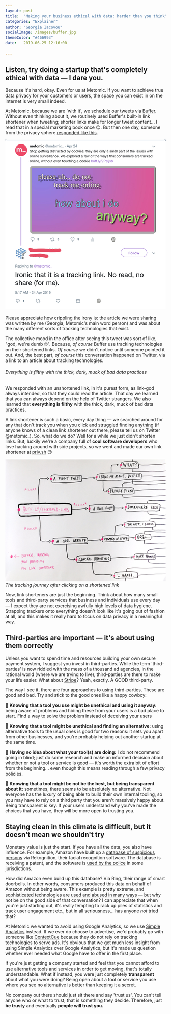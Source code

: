 ```yaml
---
layout: post
title:  "Making your business ethical with data: harder than you think"
categories: "Explainer"
author: "Georgia Iacovou"
socialImage: /images/buffer.jpg
themeColor: "#466993"
date:   2019-06-25 12:16:00

---
```


## Listen, try doing a startup that's completely ethical with data — I dare you.

Because it's hard, okay. Even for us at Metomic. If you want to achieve true data privacy for your customers or users, the space you can exist in on the internet is very small indeed.

At Metomic, because we are 'with it', we schedule our tweets via [Buffer](http://buffer.com/). Without even thinking about it, we routinely used Buffer's built-in link shortener when tweeting; shorter links make for longer tweet content... I read that in a special marketing book once 😉. But then one day, someone from the privacy sphere [responded like this](https://twitter.com/safepress/status/1121025278266966016).

![](/images/trackinglink.png)

Please appreciate how crippling the irony is: the article we were sharing was written by me (Georgia, Metomic's main word person) and was about the many different sorts of tracking technologies that exist.

The collective mood in the office after seeing this tweet was sort of like, "god, we're dumb 🙄". Because, *of course* Buffer use tracking technologies on their shortened links. *Of course* we didn't notice until someone pointed it out. And, the best part, *of course* this conversation happened on Twitter, via a link to an article about tracking technologies. 

###### Everything is filthy with the thick, dark, muck of bad data practices

We responded with an unshortened link, in it's purest form, as link-god always intended, so that they could read the article. That day we learned that you can always depend on the help of Twitter strangers. We also learned that **everything is filthy** with the thick, dark, muck of bad data practices. 

A link shortener is such a basic, every day thing — we searched around for any that don't track you when you click and struggled finding anything (if anyone knows of a clean link shortener out there, please tell us on Twitter @metomic_). So, what do we do? Well for a while we just didn't shorten links. But, luckily we're a company full of **cool software developers** who love hacking around with side projects, so we went and made our own link shortener at [priv.sh](http://priv.sh) 😏

![](/images/buffer.jpg)
*The tracking journey after clicking on a shortened link*

Now, link shorteners are just the beginning. Think about how many small tools and third-party services that business and individuals use every day — I expect they are not exercising awfully high levels of data hygiene. Strapping trackers onto everything doesn't look like it's going out of fashion at all, and this makes it really hard to focus on data privacy in a meaningful way.

## Third-parties are important — it's about using them correctly

Unless you want to spend time and resources building your own secure payment system, I suggest you invest in third-parties. While the term 'third-parties' is now riddled with the mess of a thousand ad agencies, in the rational world (where we are trying to live), third-parties are there to make your life easier. What about [Stripe](https://stripe.com/gb)? Yeah, exactly. A GOOD third-party.

The way I see it, there are four approaches to using third-parties. These are good and bad. Try and stick to the good ones like a happy cowboy:

😬 **Knowing that a tool you use might be unethical and using it anyway:** being aware of problems and hiding these from your users is a bad place to start. Find a way to solve the problem instead of deceiving your users

🤠 **Knowing that a tool might be unethical and finding an alternative:** using alternative tools to the usual ones is good for two reasons: it sets you apart from other businesses, and you're probably helping out another startup at the same time.

😬 **Having no idea about what your tool(s) are doing:** I do not recommend going in blind; just do some research and make an informed decision about whether or not a tool or service is good — it's worth the extra bit of effort from the beginning... even though this means reading through a few privacy policies. 

🤠 **Knowing that a tool might be not be the best, but being transparent about it:** sometimes, there seems to be absolutely no alternative. Not everyone has the luxury of being able to build their own internal tooling, so you may have to rely on a third party that you aren't massively happy about. Being transparent is key. If your users understand why you've made the choices that you have, they will be more open to trusting you.

## Staying clean in this climate is difficult, but it doesn't mean we shouldn't try

Monetary value is just the start. If you have all the data, you also have influence. For example, Amazon have built up a [database of suspicious persons](https://securitybaron.com/news/amazon-security-patent/) via Rekognition, their facial recognition software. The database is receiving a patent, and the software is [used by the police](https://www.cnet.com/news/what-is-amazon-rekognition-facial-recognition-software/) in some jurisdictions.

How did Amazon even build up this database? Via Ring, their range of smart doorbells. In other words, consumers produced this data on behalf of Amazon without being aware. This example is pretty extreme,  and sophisticated technologies are [used and abused in many ways](https://blog.metomic.io/main/2019/06/05/tech-abuse.html) — but why not be on the good side of that conversation? I can appreciate that when you're just starting out, it's really tempting to rack up piles of statistics and track user engagement etc., but in all seriousness... has anyone *not* tried that?

At Metomic we wanted to avoid using Google Analytics, so we use [Simple Analytics](https://simpleanalytics.io/) instead. If we ever do choose to advertise, we'd probably go with someone like [ContextCue](https://contextcue.com/) because they do not rely on tracking technologies to serve ads. It's obvious that we get much less insight from using Simple Analytics over Google Analytics, but it's made us question whether ever needed what Google have to offer in the first place.

If you're just getting a company started and feel that you cannot afford to use alternative tools and services in order to get moving, that's totally understandable. What if instead, you were just completely **transparent** about what you were doing? Being open about a tool or service you use where you see no alternative is better than keeping it a secret. 

No company out there should just sit there and say 'trust us'. You can't tell anyone who or what to trust; that is something they decide. Therefore, just **be trusty** and eventually **people will trust you.**